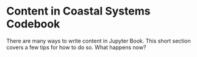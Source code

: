 Content in Coastal Systems Codebook
=======================

There are many ways to write content in Jupyter Book. This short section
covers a few tips for how to do so.
What happens now? 
